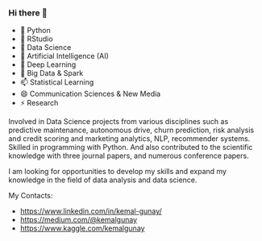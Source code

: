 ### Hi there 👋

- 🔭 Python
- 🔭 RStudio
- 🌱 Data Science
- 👯 Artificial Intelligence (AI)
- 🤔 Deep Learning
- 💬 Big Data & Spark
- 📫 Statistical Learning
- 😄 Communication Sciences & New Media
- ⚡ Research

Involved in Data Science projects from various disciplines such as predictive maintenance, autonomous drive, churn prediction, risk analysis and credit scoring and marketing analytics, NLP, recommender systems. Skilled in programming with Python. And also contributed to the scientific knowledge with three journal papers, and numerous conference papers.

I am looking for opportunities to develop my skills and expand my knowledge in the field of data analysis and data science.


My Contacts:

* https://www.linkedin.com/in/kemal-gunay/
* https://medium.com/@kemalgunay
* https://www.kaggle.com/kemalgunay
